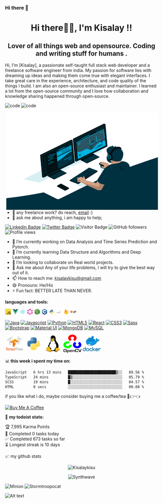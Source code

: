 
### Hi there 👋

<h1 align="center">Hi there👋🏻, I'm Kisalay !!</h1>

<h2 align="center">Lover of all things web and opensource. Coding and writing stuff for humans .</h2>

Hi, I'm [Kisalay], a passionate self-taught full stack web developer and a freelance software engineer from india. My passion for software lies with dreaming up ideas and making them come true with elegant interfaces. I take great care in the experience, architecture, and code quality of the things I build.
I am also an open-source enthusiast and maintainer. I learned a lot from the open-source community and I love how collaboration and knowledge sharing happened through open-source.



![code](https://user-images.githubusercontent.com/15075906/182435973-f8247b4e-aa57-42ac-b7b0-c0293ead6384.gif)
![code](https://cdn.dribbble.com/users/1068771/screenshots/14225432/media/0da8c461ba3920a8c827d864a6e051ed.jpg?compress=1&resize=400x300)



  <img align="right" alt="GIF" src="https://github.com/Kisalaykisu/Kisalaykisu/blob/master/code.gif?raw=true" width="500" height="320" />
  
- 💼 any freelance work? do reach, [email](mailto:kisalaykisu@gmail.com) :)
- 💬 ask me about anything, i am happy to help;

[![Linkedin Badge](https://img.shields.io/badge/-Kisalaykisu-blue?style=plastic-square&logo=Linkedin&logoColor=white&link=https://www.linkedin.com/in/kisalay-srivastava-46b243196/)](https://www.linkedin.com/in/kisalay-srivastava-46b243196/)
[![Twitter Badge](https://img.shields.io/badge/-kisalay_Cool95-blue?style=plastic-square&logo=twitter&logoColor=white&link=https://www.twitter.com/home)](https://mobile.twitter.com/home)
![Visitor Badge](https://visitor-badge.laobi.icu/badge?page_id=Kisalaykisu)
![GitHub followers](https://img.shields.io/github/followers/Kisalaykisu?label=Follow&style=social) ![Profile views](https://github.com/Kisalaykisu) 

- 🔭 I’m currently working on Data Analysis and Time Series Prediction and Pytorch.
- 🌱 I’m currently learning Data Structure and Algorithms and Deep Learning.
- 👯 I’m looking to collaborate on Real world projects.
- 💬 Ask me about Any of your life problems, I will try to give the best way out of it.
- 📫 How to reach me: kisalaykisu@gmail.com
- 😄 Pronouns: He/His
- ⚡ Fun fact: BETTER LATE THAN NEVER.

**languages and tools:**  

<code><img height="20" src="https://raw.githubusercontent.com/github/explore/80688e429a7d4ef2fca1e82350fe8e3517d3494d/topics/javascript/javascript.png"></code>
<code><img height="20" src="https://raw.githubusercontent.com/github/explore/80688e429a7d4ef2fca1e82350fe8e3517d3494d/topics/vue/vue.png"></code>
<code><img height="20" src="https://raw.githubusercontent.com/github/explore/80688e429a7d4ef2fca1e82350fe8e3517d3494d/topics/react/react.png"></code>
<code><img height="20" src="https://raw.githubusercontent.com/github/explore/5c058a388828bb5fde0bcafd4bc867b5bb3f26f3/topics/graphql/graphql.png"></code>
<code><img height="20" src="https://raw.githubusercontent.com/github/explore/80688e429a7d4ef2fca1e82350fe8e3517d3494d/topics/nodejs/nodejs.png"></code>
<code><img height="20" src="https://raw.githubusercontent.com/github/explore/80688e429a7d4ef2fca1e82350fe8e3517d3494d/topics/cpp/cpp.png"></code>
<code><img height="20" src="https://raw.githubusercontent.com/github/explore/80688e429a7d4ef2fca1e82350fe8e3517d3494d/topics/python/python.png"></code>
<code><img height="20" src="https://raw.githubusercontent.com/github/explore/80688e429a7d4ef2fca1e82350fe8e3517d3494d/topics/mysql/mysql.png"></code>
<code><img height="20" src="https://raw.githubusercontent.com/github/explore/80688e429a7d4ef2fca1e82350fe8e3517d3494d/topics/firebase/firebase.png"></code>
<code><img height="20" src="https://raw.githubusercontent.com/github/explore/80688e429a7d4ef2fca1e82350fe8e3517d3494d/topics/git/git.png"></code>
<p align="left">
<a href="https://www.oracle.com/java/" target="_blank" rel="noreferrer"><img src="https://raw.githubusercontent.com/danielcranney/readme-generator/main/public/icons/skills/java-colored.svg" width="36" height="36" alt="Java" /></a>
<a href="https://developer.mozilla.org/en-US/docs/Web/JavaScript" target="_blank" rel="noreferrer"><img src="https://raw.githubusercontent.com/danielcranney/readme-generator/main/public/icons/skills/javascript-colored.svg" width="36" height="36" alt="Javascript" /></a>
<a href="https://www.python.org/" target="_blank" rel="noreferrer"><img src="https://raw.githubusercontent.com/danielcranney/readme-generator/main/public/icons/skills/python-colored.svg" width="36" height="36" alt="Python" /></a>
<a href="https://developer.mozilla.org/en-US/docs/Glossary/HTML5" target="_blank" rel="noreferrer"><img src="https://raw.githubusercontent.com/danielcranney/readme-generator/main/public/icons/skills/html5-colored.svg" width="36" height="36" alt="HTML5" /></a>
<a href="https://reactjs.org/" target="_blank" rel="noreferrer"><img src="https://raw.githubusercontent.com/danielcranney/readme-generator/main/public/icons/skills/react-colored.svg" width="36" height="36" alt="React" /></a>
<a href="https://www.w3.org/TR/CSS/#css" target="_blank" rel="noreferrer"><img src="https://raw.githubusercontent.com/danielcranney/readme-generator/main/public/icons/skills/css3-colored.svg" width="36" height="36" alt="CSS3" /></a>
<a href="https://sass-lang.com/" target="_blank" rel="noreferrer"><img src="https://raw.githubusercontent.com/danielcranney/readme-generator/main/public/icons/skills/sass-colored.svg" width="36" height="36" alt="Sass" /></a>
<a href="https://getbootstrap.com/" target="_blank" rel="noreferrer"><img src="https://raw.githubusercontent.com/danielcranney/readme-generator/main/public/icons/skills/bootstrap-colored.svg" width="36" height="36" alt="Bootstrap" /></a>
<a href="https://mui.com/" target="_blank" rel="noreferrer"><img src="https://raw.githubusercontent.com/danielcranney/readme-generator/main/public/icons/skills/materialui-colored.svg" width="36" height="36" alt="Material UI" /></a>
<a href="https://www.mongodb.com/" target="_blank" rel="noreferrer"><img src="https://raw.githubusercontent.com/danielcranney/readme-generator/main/public/icons/skills/mongodb-colored.svg" width="36" height="36" alt="MongoDB" /></a>
<a href="https://www.mysql.com/" target="_blank" rel="noreferrer"><img src="https://raw.githubusercontent.com/danielcranney/readme-generator/main/public/icons/skills/mysql-colored.svg" width="36" height="36" alt="MySQL" /></a>
</p>
<code><img height="60" src="https://raw.githubusercontent.com/github/explore/80688e429a7d4ef2fca1e82350fe8e3517d3494d/topics/tensorflow/tensorflow.png"></code>
<code><img height="60" src="https://raw.githubusercontent.com/github/explore/80688e429a7d4ef2fca1e82350fe8e3517d3494d/topics/python/python.png"></code>
<code><img height="60" src="https://raw.githubusercontent.com/github/explore/80688e429a7d4ef2fca1e82350fe8e3517d3494d/topics/linux/linux.png"></code>
<code><img height="60" src="https://raw.githubusercontent.com/github/explore/80688e429a7d4ef2fca1e82350fe8e3517d3494d/topics/opencv/opencv.png"></code>
<code><img height="60" src="https://raw.githubusercontent.com/github/explore/80688e429a7d4ef2fca1e82350fe8e3517d3494d/topics/docker/docker.png"></code>



📊 **this week i spent my time on:**
<!--START_SECTION:waka-->

```text
JavaScript   6 hrs 13 mins   ██████████████████████▒░░   89.56 %
TypeScript   24 mins         █▒░░░░░░░░░░░░░░░░░░░░░░░   05.79 %
SCSS         19 mins         █░░░░░░░░░░░░░░░░░░░░░░░░   04.57 %
HTML         0 secs          ░░░░░░░░░░░░░░░░░░░░░░░░░   00.08 %
```

<!--END_SECTION:waka-->

if you like what i do, maybe consider buying me a coffee/tea 🥺👉👈

<a href="https://www.buymeacoffee.com/kisalay" target="_blank"><img src="https://cdn.buymeacoffee.com/buttons/v2/default-red.png" alt="Buy Me A Coffee" width="150" ></a>

🚧 **my todoist stats:**
<!-- TODO-IST:START -->
🏆  7,995 Karma Points           
🌸  Completed 0 tasks today           
✅  Completed 673 tasks so far           
⏳  Longest streak is 10 days
<!-- TODO-IST:END -->


📈 my github stats

<p align="center"> <img src="https://github-readme-stats.vercel.app/api?username=Kisalaykisu&show_icons=true&theme=gotham" alt="Kisalaykisu" />


<p align="center"><img src="https://thumbs.gfycat.com/GoodnaturedFondGaur-size_restricted.gif" alt="Synthwave" height="300" width="500"></p>

![Minion](https://octodex.github.com/images/minion.png)
![Stormtroopocat](https://octodex.github.com/images/stormtroopocat.jpg "The Stormtroopocat")


![Alt text][id]



[id]: https://octodex.github.com/images/dojocat.jpg  "The Dojocat"  
